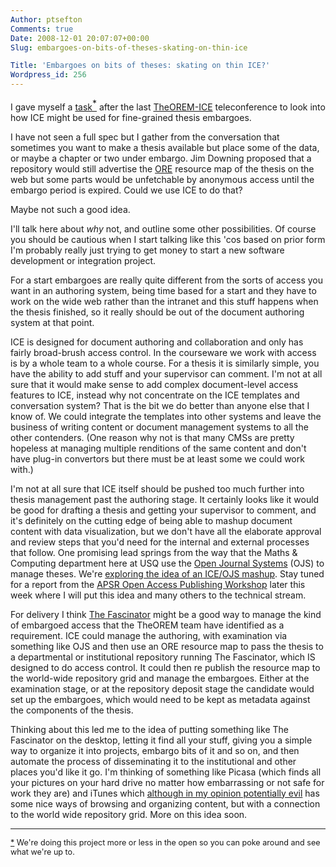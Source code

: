 ```yaml
---
Author: ptsefton
Comments: true
Date: 2008-12-01 20:07:07+00:00
Slug: embargoes-on-bits-of-theses-skating-on-thin-ice

Title: 'Embargoes on bits of theses: skating on thin ICE?'
Wordpress_id: 256
---
```


<div>

<div class="page-toc">

</div>

<div>

I gave myself a [task](http://ice.usq.edu.au/trac/ticket/6280)[<span
style="vertical-align: super;"><span
class="footnote">\*</span></span>](#ftn1) after the last
[TheOREM-ICE](http://development.jisc.ac.uk/whatwedo/programmes/digitalrepositories2007/theoremice.aspx)
teleconference to look into how ICE might be used for fine-grained
thesis embargoes.

I have not seen a full spec but I gather from the conversation that
sometimes you want to make a thesis available but place some of the
data, or maybe a chapter or two under embargo. Jim Downing proposed that
a repository would still advertise the
[ORE](http://www.openarchives.org/ore/) resource map of the thesis on
the web but some parts would be unfetchable by anonymous access until
the embargo period is expired. Could we use ICE to do that?

Maybe not such a good idea.

I'll talk here about *why* not, and outline some other possibilities. Of
course you should be cautious when I start talking like this 'cos based
on prior form I'm probably really just trying to get money to start a
new software development or integration project.

For a start embargoes are really quite different from the sorts of
access you want in an authoring system, being time based for a start and
they have to work on the wide web rather than the intranet and this
stuff happens when the thesis finished, so it really should be out of
the document authoring system at that point.

ICE is designed for document authoring and collaboration and only has
fairly broad-brush access control. In the courseware we work with access
is by a whole team to a whole course. For a thesis it is similarly
simple, you have the ability to add stuff and your supervisor can
comment. I'm not at all sure that it would make sense to add complex
document-level access features to ICE, instead why not concentrate on
the ICE templates and conversation system? That is the bit we do better
than anyone else that I know of. We could integrate the templates into
other systems and leave the business of writing content or document
management systems to all the other contenders. (One reason why not is
that many CMSs are pretty hopeless at managing multiple renditions of
the same content and don't have plug-in convertors but there must be at
least some we could work with.)

I'm not at all sure that ICE itself should be pushed too much further
into thesis management past the authoring stage. It certainly looks like
it would be good for drafting a thesis and getting your supervisor to
comment, and it's definitely on the cutting edge of being able to mashup
document content with data visualization, but we don't have all the
elaborate approval and review steps that you'd need for the internal and
external processes that follow. One promising lead springs from the way
that the Maths & Computing department here at USQ use the [Open Journal
Systems](http://pkp.sfu.ca/?q=ojs) (OJS) to manage theses. We're
[exploring the idea of an ICE/OJS
mashup](http://ice.usq.edu.au/trac/query?status=new&status=assigned&status=reopened&status=closed&component=PKP&order=priority).
Stay tuned for a report from the [APSR Open Access Publishing
Workshop](http://www.apsr.edu.au/open_access_publishing/) later this
week where I will put this idea and many others to the technical stream.

For delivery I think [The
Fascinator](http://ice.usq.edu.au/projects/fascinator/trac) might be a
good way to manage the kind of embargoed access that the TheOREM team
have identified as a requirement. ICE could manage the authoring, with
examination via something like OJS and then use an ORE resource map to
pass the thesis to a departmental or institutional repository running
The Fascinator, which IS designed to do access control. It could then re
publish the resource map to the world-wide repository grid and manage
the embargoes. Either at the examination stage, or at the repository
deposit stage the candidate would set up the embargoes, which would need
to be kept as metadata against the components of the thesis.

Thinking about this led me to the idea of putting something like The
Fascinator on the desktop, letting it find all your stuff, giving you a
simple way to organize it into projects, embargo bits of it and so on,
and then automate the process of disseminating it to the institutional
and other places you'd like it go. I'm thinking of something like Picasa
(which finds all your pictures on your hard drive no matter how
embarrassing or not safe for work they are) and iTunes which [although
in my opinion potentially
evil](http://ptsefton.com/2008/04/24/some-thoughts-on-vendor-lock-in-from-the-domestic-to-the-institutional-is-apple-mac-os-x-evil.htm)
has some nice ways of browsing and organizing content, but with a
connection to the world wide repository grid. More on this idea soon.

------------------------------------------------------------------------

<div style="font-size: .9em;">

<span class="footnote"></span>
[\*](#ftn1-text) We're doing this project more or less in the open so
you can poke around and see what we're up to.

</span>

</div>

</div>

</div>
